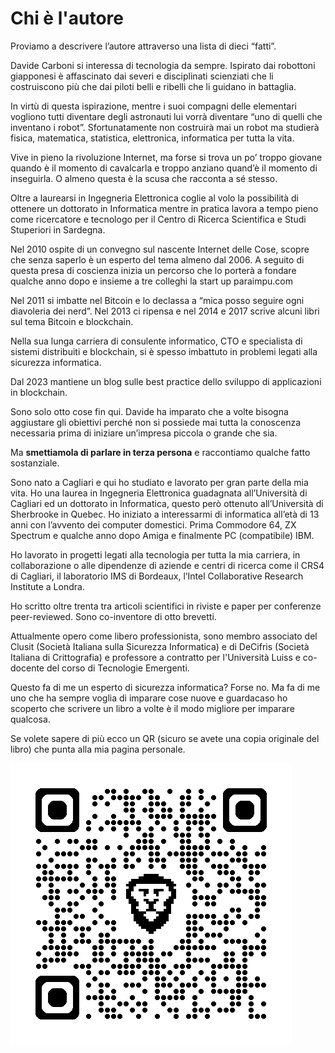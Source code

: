 <!-- \cleardoublepage -->


# Chi è l'autore

Proviamo a descrivere l’autore attraverso una lista di dieci “fatti”.

Davide Carboni si interessa di tecnologia da sempre. Ispirato dai robottoni giapponesi è affascinato dai severi e disciplinati scienziati che li costruiscono più che dai piloti belli e ribelli che li guidano in battaglia. 

In virtù di questa ispirazione, mentre i suoi compagni delle elementari vogliono tutti diventare degli astronauti lui vorrà diventare “uno di quelli che inventano i robot”. Sfortunatamente non costruirà mai un robot ma studierà fisica, matematica, statistica, elettronica, informatica per tutta la vita.

Vive in pieno la rivoluzione Internet, ma forse si trova un po’ troppo giovane quando è il momento di cavalcarla e troppo anziano quand’è il momento di inseguirla. O almeno questa è la scusa che racconta a sé stesso.

Oltre a laurearsi in Ingegneria Elettronica coglie al volo la possibilità di ottenere un dottorato in Informatica mentre in pratica lavora a tempo pieno come ricercatore e tecnologo per il Centro di Ricerca Scientifica e Studi Stuperiori in Sardegna.

Nel 2010 ospite di un convegno sul nascente Internet delle Cose, scopre che senza saperlo è un esperto del tema almeno dal 2006. A seguito di questa presa di coscienza inizia un percorso che lo porterà a fondare qualche anno dopo e insieme a tre colleghi la start up paraimpu.com

Nel 2011 si imbatte nel Bitcoin e lo declassa a “mica posso seguire ogni diavoleria dei nerd”. Nel 2013 ci ripensa e nel 2014 e 2017 scrive alcuni libri sul tema Bitcoin e blockchain. 

Nella sua lunga carriera di consulente informatico, CTO e specialista di sistemi distribuiti e blockchain, si è spesso imbattuto in problemi legati alla sicurezza informatica.

Dal 2023 mantiene un blog sulle best practice dello sviluppo di applicazioni in blockchain.

Sono solo otto cose fin qui. Davide ha imparato che a volte bisogna aggiustare gli obiettivi perché non si possiede mai tutta la conoscenza necessaria prima di iniziare un’impresa piccola o grande che sia.

Ma **smettiamola di parlare in terza persona** e raccontiamo qualche fatto sostanziale.

Sono nato a Cagliari e qui ho studiato e lavorato per gran parte della mia vita. Ho una laurea in Ingegneria Elettronica guadagnata all’Università di Cagliari ed un dottorato in Informatica, questo però ottenuto all’Università di Sherbrooke in Quebec. Ho iniziato a interessarmi di informatica all’età di 13 anni con l’avvento dei computer domestici. Prima Commodore 64, ZX Spectrum e qualche anno dopo Amiga e finalmente PC (compatibile) IBM. 

Ho lavorato in progetti legati alla tecnologia per tutta la mia carriera, in collaborazione o alle dipendenze di aziende e centri di ricerca come il CRS4 di Cagliari, il laboratorio IMS di Bordeaux, l’Intel Collaborative Research Institute a Londra.

Ho scritto oltre trenta tra articoli scientifici in riviste e paper per conferenze peer-reviewed. Sono co-inventore di otto brevetti.

Attualmente opero come libero professionista, sono membro associato del Clusit (Società Italiana sulla Sicurezza Informatica) e di DeCifris (Società Italiana di Crittografia) e professore a contratto per l'Università Luiss e co-docente del corso di Tecnologie Emergenti.

Questo fa di me un esperto di sicurezza informatica? Forse no. Ma fa di me uno che ha sempre voglia di imparare cose nuove e guardacaso ho scoperto che scrivere un libro a volte è il modo migliore per imparare qualcosa.

Se volete sapere di più ecco un QR (sicuro se avete una copia originale del libro) che punta alla mia pagina personale.


![digitaldavide.me](images/qrcode_digitaldavide.me.png)

<!-- non rimuovere il commento newpage -->
<!-- \newpage -->